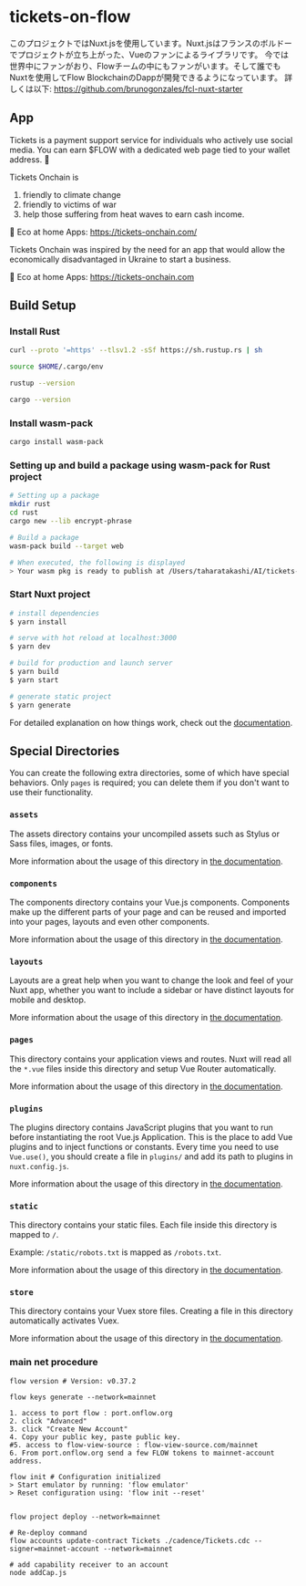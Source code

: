 # tickets-on-flow
このプロジェクトではNuxt.jsを使用しています。Nuxt.jsはフランスのボルドーでプロジェクトが立ち上がった、Vueのファンによるライブラリです。
今では世界中にファンがおり、Flowチームの中にもファンがいます。そして誰でもNuxtを使用してFlow BlockchainのDappが開発できるようになっています。
詳しくは以下:
https://github.com/brunogonzales/fcl-nuxt-starter

## App

Tickets is a payment support service for individuals who actively use social media. You can earn $FLOW with a dedicated web page tied to your wallet address. 🌳

Tickets Onchain is
1. friendly to climate change
2. friendly to victims of war
3. help those suffering from heat waves to earn cash income.

🌳 Eco at home Apps: https://tickets-onchain.com/

Tickets Onchain was inspired by the need for an app that would allow the economically disadvantaged in Ukraine to start a business.

🌳 Eco at home Apps: https://tickets-onchain.com

## Build Setup

### Install Rust

```bash
curl --proto '=https' --tlsv1.2 -sSf https://sh.rustup.rs | sh

source $HOME/.cargo/env

rustup --version

cargo --version
```

### Install wasm-pack

```bash
cargo install wasm-pack
```

### Setting up and build a package using wasm-pack for Rust project

```bash
# Setting up a package
mkdir rust
cd rust
cargo new --lib encrypt-phrase

# Build a package
wasm-pack build --target web

# When executed, the following is displayed
> Your wasm pkg is ready to publish at /Users/taharatakashi/AI/tickets-on-flow/rust/encrypt-phrase/pkg.
```

### Start Nuxt project
```bash
# install dependencies
$ yarn install

# serve with hot reload at localhost:3000
$ yarn dev

# build for production and launch server
$ yarn build
$ yarn start

# generate static project
$ yarn generate
```

For detailed explanation on how things work, check out the [documentation](https://nuxtjs.org).

## Special Directories

You can create the following extra directories, some of which have special behaviors. Only `pages` is required; you can delete them if you don't want to use their functionality.

### `assets`

The assets directory contains your uncompiled assets such as Stylus or Sass files, images, or fonts.

More information about the usage of this directory in [the documentation](https://nuxtjs.org/docs/2.x/directory-structure/assets).

### `components`

The components directory contains your Vue.js components. Components make up the different parts of your page and can be reused and imported into your pages, layouts and even other components.

More information about the usage of this directory in [the documentation](https://nuxtjs.org/docs/2.x/directory-structure/components).

### `layouts`

Layouts are a great help when you want to change the look and feel of your Nuxt app, whether you want to include a sidebar or have distinct layouts for mobile and desktop.

More information about the usage of this directory in [the documentation](https://nuxtjs.org/docs/2.x/directory-structure/layouts).


### `pages`

This directory contains your application views and routes. Nuxt will read all the `*.vue` files inside this directory and setup Vue Router automatically.

More information about the usage of this directory in [the documentation](https://nuxtjs.org/docs/2.x/get-started/routing).

### `plugins`

The plugins directory contains JavaScript plugins that you want to run before instantiating the root Vue.js Application. This is the place to add Vue plugins and to inject functions or constants. Every time you need to use `Vue.use()`, you should create a file in `plugins/` and add its path to plugins in `nuxt.config.js`.

More information about the usage of this directory in [the documentation](https://nuxtjs.org/docs/2.x/directory-structure/plugins).

### `static`

This directory contains your static files. Each file inside this directory is mapped to `/`.

Example: `/static/robots.txt` is mapped as `/robots.txt`.

More information about the usage of this directory in [the documentation](https://nuxtjs.org/docs/2.x/directory-structure/static).

### `store`

This directory contains your Vuex store files. Creating a file in this directory automatically activates Vuex.

More information about the usage of this directory in [the documentation](https://nuxtjs.org/docs/2.x/directory-structure/store).

### main net procedure
```
flow version # Version: v0.37.2

flow keys generate --network=mainnet

1. access to port flow : port.onflow.org
2. click "Advanced"
3. click "Create New Account"
4. Copy your public key, paste public key.
#5. access to flow-view-source : flow-view-source.com/mainnet
6. From port.onflow.org send a few FLOW tokens to mainnet-account address.

flow init # Configuration initialized
> Start emulator by running: 'flow emulator'
> Reset configuration using: 'flow init --reset'


flow project deploy --network=mainnet

# Re-deploy command
flow accounts update-contract Tickets ./cadence/Tickets.cdc --signer=mainnet-account --network=mainnet

# add capability receiver to an account
node addCap.js
```